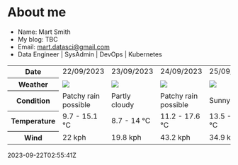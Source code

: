 # About me

- Name: Mart Smith
- My blog: TBC
- Email: [mart.datasci@gmail.com](mailto:mart.datasci6@gmail.com)
- Data Engineer | SysAdmin | DevOps | Kubernetes


<table>
    <tr>
        <th>Date</th>
        <td>22/09/2023</td><td>23/09/2023</td><td>24/09/2023</td><td>25/09/2023</td><td>26/09/2023</td><td>27/09/2023</td><td>28/09/2023</td>
    </tr>
    <tr>
        <th>Weather</th>
        <td><img src="https://cdn.weatherapi.com/weather/64x64/day/176.png"/></td><td><img src="https://cdn.weatherapi.com/weather/64x64/day/116.png"/></td><td><img src="https://cdn.weatherapi.com/weather/64x64/day/176.png"/></td><td><img src="https://cdn.weatherapi.com/weather/64x64/day/113.png"/></td><td><img src="https://cdn.weatherapi.com/weather/64x64/day/176.png"/></td><td><img src="https://cdn.weatherapi.com/weather/64x64/day/302.png"/></td><td><img src="https://cdn.weatherapi.com/weather/64x64/day/116.png"/></td>
    </tr>
    <tr>
        <th>Condition</th>
        <td width="200px">Patchy rain possible</td><td width="200px">Partly cloudy</td><td width="200px">Patchy rain possible</td><td width="200px">Sunny</td><td width="200px">Patchy rain possible</td><td width="200px">Moderate rain</td><td width="200px">Partly cloudy</td>
    </tr>
    <tr>
        <th>Temperature</th>
        <td>9.7 -  15.1 °C</td><td>8.7 -  14 °C</td><td>11.2 -  17.6 °C</td><td>13.5 -  17.9 °C</td><td>13.2 -  16 °C</td><td>11.4 -  15.3 °C</td><td>11.2 -  17 °C</td>
    </tr>
    <tr>
        <th>Wind</th>
        <td>22 kph</td><td>19.8 kph</td><td>43.2 kph</td><td>34.9 kph</td><td>34.9 kph</td><td>26.3 kph</td><td>26.3 kph</td>
    </tr>
</table>


2023-09-22T02:55:41Z


